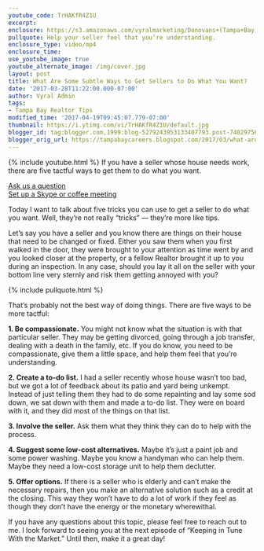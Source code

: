 ```yaml
---
youtube_code: TrHAKfR4Z1U
excerpt:
enclosure: https://s3.amazonaws.com/vyralmarketing/Donovans+(Tampa+Bay)/Tampa+Bay+Real+Estate+Agent-+How+to+Get+Sellers+to+Do+What+You+Want.mp4
pullquote: Help your seller feel that you’re understanding.
enclosure_type: video/mp4
enclosure_time:
use_youtube_image: true
youtube_alternate_image: /img/cover.jpg
layout: post
title: What Are Some Subtle Ways to Get Sellers to Do What You Want?
date: '2017-03-28T11:22:00.000-07:00'
author: Vyral Admin
tags:
- Tampa Bay Realtor Tips
modified_time: '2017-04-19T09:45:07.779-07:00'
thumbnail: https://i.ytimg.com/vi/TrHAKfR4Z1U/default.jpg
blogger_id: tag:blogger.com,1999:blog-5279243953133407793.post-7402975643933825591
blogger_orig_url: https://tampabaycareers.blogspot.com/2017/03/what-are-some-subtle-ways-to-get.html
---
```

{% include youtube.html %}
If you have a seller whose house needs work, there are five tactful ways to get them to do what you want.

<div class="post-cta">
<a href="/contact/">Ask us a question</a><br>
<a href="/meeting/">Set up a Skype or coffee meeting</a>
</div>

Today I want to talk about five tricks you can use to get a seller to do what you want. Well, they’re not really “tricks” — they’re more like tips.

Let’s say you have a seller and you know there are things on their house that need to be changed or fixed. Either you saw them when you first walked in the door, they were brought to your attention as time went by and you looked closer at the property, or a fellow Realtor brought it up to you during an inspection. In any case, should you lay it all on the seller with your bottom line very sternly and risk them getting annoyed with you?

{% include pullquote.html %}

That’s probably not the best way of doing things. There are five ways to be more tactful:

**1. Be compassionate.** You might not know what the situation is with that particular seller. They may be getting divorced, going through a job transfer, dealing with a death in the family, etc. If you do know, you need to be compassionate, give them a little space, and help them feel that you’re understanding.

**2. Create a to-do list.** I had a seller recently whose house wasn’t too bad, but we got a lot of feedback about its patio and yard being unkempt. Instead of just telling them they had to do some repainting and lay some sod down, we sat down with them and made a to-do list. They were on board with it, and they did most of the things on that list.

**3. Involve the seller.** Ask them what they think they can do to help with the process.

**4. Suggest some low-cost alternatives.** Maybe it’s just a paint job and some power washing. Maybe you know a handyman who can help them. Maybe they need a low-cost storage unit to help them declutter.

**5. Offer options.** If there is a seller who is elderly and can’t make the necessary repairs, then you make an alternative solution such as a credit at the closing. This way they won’t have to do a lot of work if they feel as though they don’t have the energy or the monetary wherewithal.

If you have any questions about this topic, please feel free to reach out to me. I look forward to seeing you at the next episode of “Keeping in Tune With the Market.” Until then, make it a great day!

